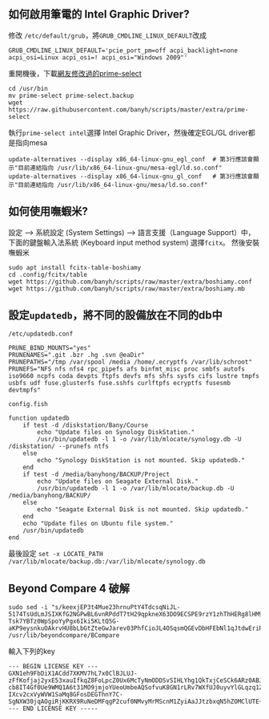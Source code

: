 ## 如何啟用筆電的 Intel Graphic Driver?

修改 `/etc/default/grub`，將`GRUB_CMDLINE_LINUX_DEFAULT`改成
```
GRUB_CMDLINE_LINUX_DEFAULT='pcie_port_pm=off acpi_backlight=none acpi_osi=Linux acpi_osi=! acpi_osi="Windows 2009"'
```
重開機後，下載[網友修改過的prime-select](https://askubuntu.com/questions/879856/nvidia-prime-cant-switch-to-intel)
```
cd /usr/bin
mv prime-select prime-select.backup
wget https://raw.githubusercontent.com/banyh/scripts/master/extra/prime-select
```
執行`prime-select intel`選擇 Intel Graphic Driver，然後確定EGL/GL driver都是指向mesa
```
update-alternatives --display x86_64-linux-gnu_egl_conf  # 第3行應該會顯示"目前連結指向 /usr/lib/x86_64-linux-gnu/mesa-egl/ld.so.conf"
update-alternatives --display x86_64-linux-gnu_gl_conf   # 第3行應該會顯示"目前連結指向 /usr/lib/x86_64-linux-gnu/mesa/ld.so.conf"
```

## 如何使用嘸蝦米?

設定 --> 系統設定 (System Settings) --> 語言支援（Language Support）中，下面的鍵盤輸入法系統 (Keyboard input method system) 選擇`fcitx`。
然後安裝嘸蝦米
```
sudo apt install fcitx-table-boshiamy
cd .config/fcitx/table
wget https://github.com/banyh/scripts/raw/master/extra/boshiamy.conf
wget https://github.com/banyh/scripts/raw/master/extra/boshiamy.mb
```

## 設定`updatedb`，將不同的設備放在不同的db中

`/etc/updatedb.conf`
```
PRUNE_BIND_MOUNTS="yes"
PRUNENAMES=".git .bzr .hg .svn @eaDir"
PRUNEPATHS="/tmp /var/spool /media /home/.ecryptfs /var/lib/schroot"
PRUNEFS="NFS nfs nfs4 rpc_pipefs afs binfmt_misc proc smbfs autofs iso9660 ncpfs coda devpts ftpfs devfs mfs shfs sysfs cifs lustre tmpfs usbfs udf fuse.glusterfs fuse.sshfs curlftpfs ecryptfs fusesmb devtmpfs"
```
`config.fish`
```
function updatedb
    if test -d /diskstation/Bany/Course
        echo "Update files on Synology DiskStation."
        /usr/bin/updatedb -l 1 -o /var/lib/mlocate/synology.db -U /diskstation/ --prunefs ntfs
    else
        echo "Synology DiskStation is not mounted. Skip updatedb."
    end
    if test -d /media/banyhong/BACKUP/Project
        echo "Update files on Seagate External Disk."
        /usr/bin/updatedb -l 1 -o /var/lib/mlocate/backup.db -U /media/banyhong/BACKUP/
    else
        echo "Seagate External Disk is not mounted. Skip updatedb."
    end
    echo "Update files on Ubuntu file system."
    /usr/bin/updatedb
end
```
最後設定 `set -x LOCATE_PATH /var/lib/mlocate/backup.db:/var/lib/mlocate/synology.db`

## Beyond Compare 4 破解

```
sudo sed -i "s/keexjEP3t4Mue23hrnuPtY4TdcsqNiJL-5174TsUdLmJSIXKfG2NGPwBL6vnRPddT7tH29qpkneX63DO9ECSPE9rzY1zhThHERg8lHM9IBFT+rVuiY823aQJuqzxCKIE1bcDqM4wgW01FH6oCBP1G4ub01xmb4BGSUG6ZrjxWHJyNLyIlGvOhoY2HAYzEtzYGwxFZn2JZ66o4RONkXjX0DF9EzsdUef3UAS+JQ+fCYReLawdjEe6tXCv88GKaaPKWxCeaUL9PejICQgRQOLGOZtZQkLgAelrOtehxz5ANOOqCaJgy2mJLQVLM5SJ9Dli909c5ybvEhVmIC0dc9dWH+/N9KmiLVlKMU7RJqnE+WXEEPI1SgglmfmLc1yVH7dqBb9ehOoKG9UE+HAE1YvH1XX2XVGeEqYUY-Tsk7YBTz0WpSpoYyPgx6Iki5KLtQ5G-aKP9eysnkuOAkrvHU8bLbGtZteGwJarev03PhfCioJL4OSqsmQGEvDbHFEbNl1qJtdwEriR+VNZts9vNNLk7UGfeNwIiqpxjk4Mn09nmSd8FhM4ifvcaIbNCRoMPGl6KU12iseSe+w+1kFsLhX+OhQM8WXcWV10cGqBzQE9OqOLUcg9n0krrR3KrohstS9smTwEx9olyLYppvC0p5i7dAx2deWvM1ZxKNs0BvcXGukR+/g" /usr/lib/beyondcompare/BCompare
```
輸入下列的key
```
--- BEGIN LICENSE KEY ---
GXN1eh9FbDiX1ACdd7XKMV7hL7x0ClBJLUJ-zFfKofjaj2yxE53xauIfkqZ8FoLpcZ0Ux6McTyNmODDSvSIHLYhg1QkTxjCeSCk6ARz0ABJcnUmd3dZYJNWFyJun14rmGByRnVPL49QH+Rs0kjRGKCB-cb8IT4Gf0Ue9WMQ1A6t31MO9jmjoYUeoUmbeAQSofvuK8GN1rLRv7WXfUJ0uyvYlGLqzq1ZoJAJDyo0Kdr4ThF-IXcv2cxVyWVW1SaMq8GFosDEGThnY7C-SgNXW30jqAOgiRjKKRX9RuNeDMFqgP2cuf0NMvyMrMScnM1ZyiAaJJtzbxqN5hZOMClUTE+++
--- END LICENSE KEY -----
```
